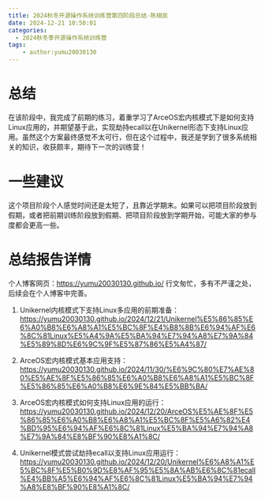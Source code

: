 ```yaml
---
title: 2024秋冬开源操作系统训练营第四阶段总结-陈栩民
date: 2024-12-21 10:50:01
categories:
  - 2024秋冬季开源操作系统训练营
tags:
    - author:yumu20030130
---
```


# 总结

在该阶段中，我完成了前期的练习，着重学习了ArceOS宏内核模式下是如何支持Linux应用的，并期望基于此，实现劫持ecall以在Unikernel形态下支持Linux应用。虽然这个方案最终感觉不太可行，但在这个过程中，我还是学到了很多系统相关的知识，收获颇丰，期待下一次的训练营！

# 一些建议
这个项目阶段个人感觉时间还是太短了，且靠近学期末。如果可以把项目阶段放到假期，或者把前期训练阶段放到假期、把项目阶段放到学期开始，可能大家的参与度都会更高一些。

# 总结报告详情
个人博客网页：https://yumu20030130.github.io/
行文匆忙，多有不严谨之处，后续会在个人博客中完善。
1. Unikernel内核模式下支持Linux多应用的前期准备：https://yumu20030130.github.io/2024/12/21/Unikernel%E5%86%85%E6%A0%B8%E6%A8%A1%E5%BC%8F%E4%B8%8B%E6%94%AF%E6%8C%81Linux%E5%A4%9A%E5%BA%94%E7%94%A8%E7%9A%84%E5%89%8D%E6%9C%9F%E5%87%86%E5%A4%87/

2. ArceOS宏内核模式基本应用支持：https://yumu20030130.github.io/2024/11/30/%E6%9C%80%E7%AE%80%E5%AE%8F%E5%86%85%E6%A0%B8%E6%A8%A1%E5%BC%8F%E5%86%85%E6%A0%B8%E6%9E%84%E5%BB%BA/

3. ArceOS宏内核模式如何支持Linux应用的运行：https://yumu20030130.github.io/2024/12/20/ArceOS%E5%AE%8F%E5%86%85%E6%A0%B8%E6%A8%A1%E5%BC%8F%E5%A6%82%E4%BD%95%E6%94%AF%E6%8C%81Linux%E5%BA%94%E7%94%A8%E7%9A%84%E8%BF%90%E8%A1%8C/


4. Unikernel模式尝试劫持ecall以支持Linux应用运行：https://yumu20030130.github.io/2024/12/20/Unikernel%E6%A8%A1%E5%BC%8F%E5%B0%9D%E8%AF%95%E5%8A%AB%E6%8C%81ecall%E4%BB%A5%E6%94%AF%E6%8C%81Linux%E5%BA%94%E7%94%A8%E8%BF%90%E8%A1%8C/